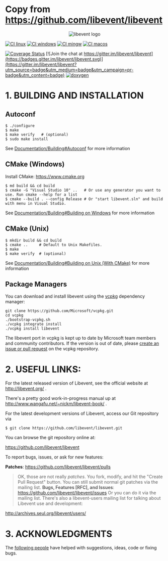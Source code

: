 # Copy from https://github.com/libevent/libevent

<p align="center">
  <img src="https://libevent.org/libevent3.png" alt="libevent logo"/>
</p>



[![CI linux](https://github.com/libevent/libevent/workflows/linux/badge.svg)](https://github.com/libevent/libevent/actions?query=workflow%3Alinux)
[![CI windows](https://github.com/libevent/libevent/workflows/windows/badge.svg)](https://github.com/libevent/libevent/actions?query=workflow%3Awindows)
[![CI mingw](https://github.com/libevent/libevent/workflows/mingw/badge.svg)](https://github.com/libevent/libevent/actions?query=workflow%3Amingw)
[![CI macos](https://github.com/libevent/libevent/workflows/macos/badge.svg)](https://github.com/libevent/libevent/actions?query=workflow%3Amacos)

[![Coverage Status](https://coveralls.io/repos/github/libevent/libevent/badge.svg)](https://coveralls.io/github/libevent/libevent)
[![Join the chat at https://gitter.im/libevent/libevent](https://badges.gitter.im/libevent/libevent.svg)](https://gitter.im/libevent/libevent?utm_source=badge&utm_medium=badge&utm_campaign=pr-badge&utm_content=badge)
[![doxygen](https://img.shields.io/badge/doxygen-documentation-blue.svg)](https://libevent.org/doc)



# 1. BUILDING AND INSTALLATION

## Autoconf

```
$ ./configure
$ make
$ make verify   # (optional)
$ sudo make install
```

See [Documentation/Building#Autoconf](/Documentation/Building.md#autoconf) for more information

## CMake (Windows)

Install CMake: <https://www.cmake.org>

```
$ md build && cd build
$ cmake -G "Visual Studio 10" ..   # Or use any generator you want to use. Run cmake --help for a list
$ cmake --build . --config Release # Or "start libevent.sln" and build with menu in Visual Studio.
```

See [Documentation/Building#Building on Windows](/Documentation/Building.md#building-on-windows) for more information

## CMake (Unix)

```
$ mkdir build && cd build
$ cmake ..     # Default to Unix Makefiles.
$ make
$ make verify  # (optional)
```

See [Documentation/Building#Building on Unix (With CMake)](/Documentation/Building.md#building-on-unix-cmake) for more information

## Package Managers

You can download and install libevent using the [vcpkg](https://github.com/Microsoft/vcpkg) dependency manager:

    git clone https://github.com/Microsoft/vcpkg.git
    cd vcpkg
    ./bootstrap-vcpkg.sh
    ./vcpkg integrate install
    ./vcpkg install libevent

The libevent port in vcpkg is kept up to date by Microsoft team members and community contributors. If the version is out of date, please [create an issue or pull request](https://github.com/Microsoft/vcpkg) on the vcpkg repository.

# 2. USEFUL LINKS:

For the latest released version of Libevent, see the official website at
<http://libevent.org/> .

There's a pretty good work-in-progress manual up at
   <http://www.wangafu.net/~nickm/libevent-book/> .

For the latest development versions of Libevent, access our Git repository
via

```
$ git clone https://github.com/libevent/libevent.git
```

You can browse the git repository online at:

<https://github.com/libevent/libevent>

To report bugs, issues, or ask for new features:

__Patches__: https://github.com/libevent/libevent/pulls
> OK, those are not really _patches_. You fork, modify, and hit the "Create Pull Request" button.
> You can still submit normal git patches via the mailing list.
__Bugs, Features [RFC], and Issues__: https://github.com/libevent/libevent/issues
> Or you can do it via the mailing list.
There's also a libevent-users mailing list for talking about Libevent
use and development: 

<http://archives.seul.org/libevent/users/>

# 3. ACKNOWLEDGMENTS

The [following people](/CONTRIBUTORS.md) have helped with suggestions, ideas,
code or fixing bugs.